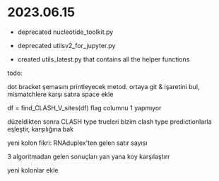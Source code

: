 # 2023.06.15

- deprecated nucleotide_toolkit.py

- deprecated utilsv2_for_jupyter.py

- created utils_latest.py that contains all the helper functions

todo:

dot bracket şemasını printleyecek metod. ortaya git & işaretini bul, mismatchlere karşı satıra space ekle

df = find_CLASH_V_sites(df) flag columnu 1 yapmıyor

düzeldikten sonra CLASH type trueleri bizim clash type predictionlarla eşleştir, karşılığına bak

yeni kolon fikri: RNAduplex'ten gelen satır sayısı

3 algoritmadan gelen sonuçları yan yana koy karşılaştırr

yeni kolonlar ekle
